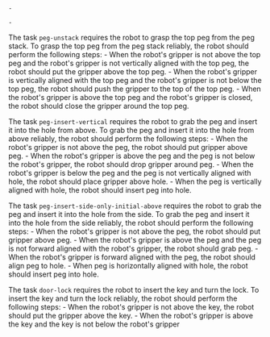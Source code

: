 

    - 

    - 


The task `peg-unstack` requires the robot to grasp the top peg from the peg stack.
To grasp the top peg from the peg stack reliably, the robot should perform the following steps:
    - When the robot's gripper is not above the top peg and the robot's gripper is not vertically aligned with the top peg, the robot should put the gripper above the top peg.
    - When the robot's gripper is vertically aligned with the top peg and the robot's gripper is not below the top peg, the robot should push the gripper to the top of the top peg.
    - When the robot's gripper is above the top peg and the robot's gripper is closed, the robot should close the gripper around the top peg.

The task `peg-insert-vertical` requires the robot to grab the peg and insert it into the hole from above.
To grab the peg and insert it into the hole from above reliably, the robot should perform the following steps:
    - When the robot's gripper is not above the peg, the robot should put gripper above peg.
    - When the robot's gripper is above the peg and the peg is not below the robot's gripper, the robot should drop gripper around peg.
    - When the robot's gripper is below the peg and the peg is not vertically aligned with hole, the robot should place gripper above hole.
    - When the peg is vertically aligned with hole, the robot should insert peg into hole.

The task `peg-insert-side-only-initial-above` requires the robot to grab the peg and insert it into the hole from the side.
To grab the peg and insert it into the hole from the side reliably, the robot should perform the following steps:
    - When the robot's gripper is not above the peg, the robot should put gripper above peg.
    - When the robot's gripper is above the peg and the peg is not forward aligned with the robot's gripper, the robot should grab peg.
    - When the robot's gripper is forward aligned with the peg, the robot should align peg to hole.
    - When peg is horizontally aligned with hole, the robot should insert peg into hole.

The task `door-lock` requires the robot to insert the key and turn the lock.
To insert the key and turn the lock reliably, the robot should perform the following steps:
    - When the robot's gripper is not above the key, the robot should put the gripper above the key.
    - When the robot's gripper is above the key and the key is not below the robot's gripper